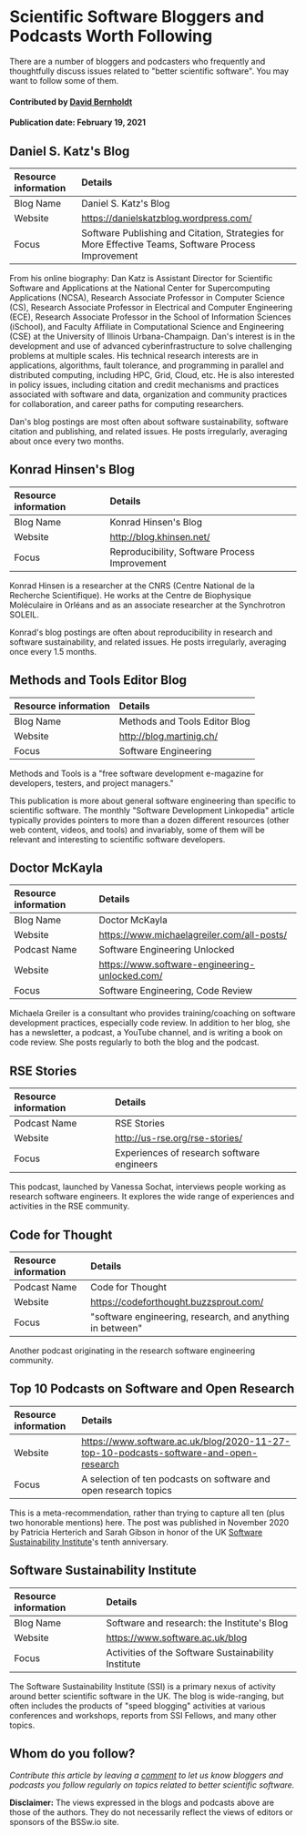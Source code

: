 # Scientific Software Bloggers and Podcasts Worth Following

<!--- deck text start --->
There are a number of bloggers and podcasters who frequently and thoughtfully discuss issues related to "better scientific software".  You may want to follow some of them.
<!--- deck text end --->

#### Contributed by [David Bernholdt](http://github.com/bernhold "David Bernholdt")
#### Publication date: February 19, 2021 

## Daniel S. Katz's Blog
Resource information | Details
:--- | :--- 
Blog Name | Daniel S. Katz's Blog
Website | https://danielskatzblog.wordpress.com/
Focus | Software Publishing and Citation, Strategies for More Effective Teams, Software Process Improvement

From his online biography: Dan Katz is Assistant Director for Scientific Software and Applications at the National Center for Supercomputing Applications (NCSA), Research Associate Professor in Computer Science (CS), Research Associate Professor in Electrical and Computer Engineering (ECE), Research Associate Professor in the School of Information Sciences (iSchool), and Faculty Affiliate in Computational Science and Engineering (CSE) at the University of Illinois Urbana-Champaign. Dan's interest is in the development and use of advanced cyberinfrastructure to solve challenging problems at multiple scales. His technical research interests are in applications, algorithms, fault tolerance, and programming in parallel and distributed computing, including HPC, Grid, Cloud, etc. He is also interested in policy issues, including citation and credit mechanisms and practices associated with software and data, organization and community practices for collaboration, and career paths for computing researchers.

Dan's blog postings are most often about software sustainability, software citation and publishing, and related issues.  He posts irregularly, averaging about once every two months.

## Konrad Hinsen's Blog
Resource information | Details
:--- | :--- 
Blog Name | Konrad Hinsen's Blog
Website | http://blog.khinsen.net/
Focus | Reproducibility, Software Process Improvement

Konrad Hinsen is a researcher at the CNRS (Centre National de la Recherche Scientifique). He works at the Centre de Biophysique Moléculaire in Orléans and as an associate researcher at the Synchrotron SOLEIL.

Konrad's blog postings are often about reproducibility in research and software sustainability, and related issues.  He posts irregularly, averaging once every 1.5 months.

## Methods and Tools Editor Blog
Resource information | Details
:--- | :--- 
Blog Name | Methods and Tools Editor Blog
Website | http://blog.martinig.ch/
Focus | Software Engineering

Methods and Tools is a "free software development e-magazine for developers, testers, and project managers."

This publication is more about general software engineering than specific to scientific software. The monthly "Software Development Linkopedia" article typically provides pointers to more than a dozen different resources (other web content, videos, and tools) and invariably, some of them will be relevant and interesting to scientific software developers.

## Doctor McKayla
Resource information | Details
:--- | :--- 
Blog Name | Doctor McKayla
Website | https://www.michaelagreiler.com/all-posts/
Podcast Name | Software Engineering Unlocked
Website | https://www.software-engineering-unlocked.com/
Focus | Software Engineering, Code Review

Michaela Greiler is a consultant who provides training/coaching on software development practices, especially code review.  In addition to her blog, she has a newsletter, a podcast, a YouTube channel, and is writing a book on code review.  She posts regularly to both the blog and the podcast.

## RSE Stories
Resource information | Details
:--- | :--- 
Podcast Name | RSE Stories
Website | http://us-rse.org/rse-stories/
Focus | Experiences of research software engineers

This podcast, launched by Vanessa Sochat, interviews people working as research software engineers.  It explores the wide range of experiences and activities in the RSE community.

## Code for Thought
Resource information | Details
:--- | :--- 
Podcast Name | Code for Thought
Website | https://codeforthought.buzzsprout.com/
Focus | "software engineering, research, and anything in between"

Another podcast originating in the research software engineering community.

## Top 10 Podcasts on Software and Open Research
Resource information | Details
:--- | :--- 
Website | https://www.software.ac.uk/blog/2020-11-27-top-10-podcasts-software-and-open-research
Focus | A selection of ten podcasts on software and open research topics

This is a meta-recommendation, rather than trying to capture all ten (plus two honorable mentions) here.  The post was published in November 2020 by Patricia Herterich and Sarah Gibson in honor of the UK [Software Sustainability Institute](https://www.software.ac.uk/)'s tenth anniversary.

## Software Sustainability Institute
Resource information | Details
:--- | :--- 
Blog Name | Software and research: the Institute's Blog
Website | https://www.software.ac.uk/blog
Focus | Activities of the Software Sustainability Institute

The Software Sustainability Institute (SSI) is a primary nexus of activity around better scientific software in the UK.  The blog is wide-ranging, but often includes the products of "speed blogging" activities at various conferences and workshops, reports from SSI Fellows, and many other topics.

## Whom do you follow?
*Contribute this article by leaving a [comment](https://bssw.io/contact) to let us know bloggers and podcasts you follow regularly on topics related to better scientific software.*

**Disclaimer:** The views expressed in the blogs and podcasts above are those of the authors.  They do not necessarily reflect the views of editors or sponsors of the BSSw.io site.

<!---
Publish: yes
Pinned: no
RSS update: 2021-02-26
Topics: online learning, software publishing and citation, strategies for more effective teams, software process improvement, reproducibility, software engineering
--->
